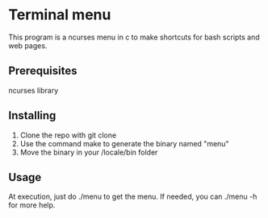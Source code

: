 # Terminal menu

This program is a ncurses menu in c to make shortcuts for bash scripts and web pages.

## Prerequisites

ncurses library

## Installing

1. Clone the repo with git clone
2. Use the command make to generate the binary named "menu"
3. Move the binary in your /locale/bin folder

## Usage 

At execution, just do ./menu to get the menu. 
If needed, you can ./menu -h for more help.
